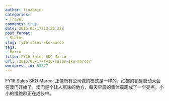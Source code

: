 ```yaml
---
author: liuadmin
categories:
- Travel
comments: true
date: 2015-03-17T13:23:32Z
post_format:
- Status
slug: fy16-sales-sko-marco
tags:
- Marco
title: FY16 Sales SKO Marco
url: /2015/03/17/fy16-sales-sko-marco/
wordpress_id: 53577
---
```


FY16 Sales SKO Marco: 正像所有公司做的模式是一样的，红帽的销售启动大会在澳门开始了。澳门是个让人腻味的地方，每天早晨的集体晨跑成了一个亮点。小小的慢跑群正在成长中。
